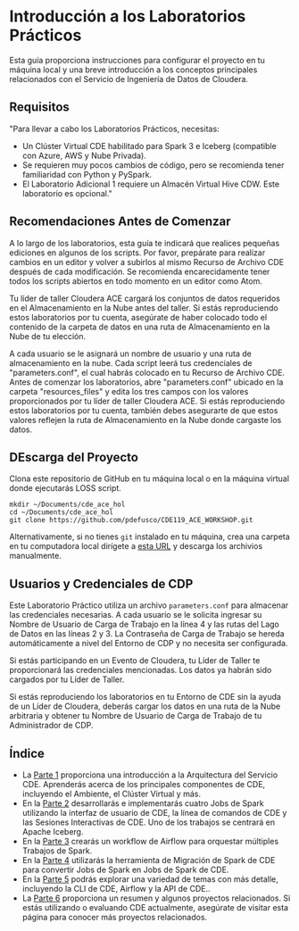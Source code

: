# Introducción a los Laboratorios Prácticos

Esta guía proporciona instrucciones para configurar el proyecto en tu máquina local y una breve introducción a los conceptos principales relacionados con el Servicio de Ingeniería de Datos de Cloudera.

## Requisitos

"Para llevar a cabo los Laboratorios Prácticos, necesitas:

* Un Clúster Virtual CDE habilitado para Spark 3 e Iceberg (compatible con Azure, AWS y Nube Privada).
* Se requieren muy pocos cambios de código, pero se recomienda tener familiaridad con Python y PySpark.
* El Laboratorio Adicional 1 requiere un Almacén Virtual Hive CDW. Este laboratorio es opcional."

## Recomendaciones Antes de Comenzar

A lo largo de los laboratorios, esta guía te indicará que realices pequeñas ediciones en algunos de los scripts. Por favor, prepárate para realizar cambios en un editor y volver a subirlos al mismo Recurso de Archivo CDE después de cada modificación. Se recomienda encarecidamente tener todos los scripts abiertos en todo momento en un editor como Atom.

Tu líder de taller Cloudera ACE cargará los conjuntos de datos requeridos en el Almacenamiento en la Nube antes del taller. Si estás reproduciendo estos laboratorios por tu cuenta, asegúrate de haber colocado todo el contenido de la carpeta de datos en una ruta de Almacenamiento en la Nube de tu elección.

A cada usuario se le asignará un nombre de usuario y una ruta de almacenamiento en la nube. Cada script leerá tus credenciales de "parameters.conf", el cual habrás colocado en tu Recurso de Archivo CDE. Antes de comenzar los laboratorios, abre "parameters.conf" ubicado en la carpeta "resources_files" y edita los tres campos con los valores proporcionados por tu líder de taller Cloudera ACE. Si estás reproduciendo estos laboratorios por tu cuenta, también debes asegurarte de que estos valores reflejen la ruta de Almacenamiento en la Nube donde cargaste los datos.

## DEscarga del Proyecto

Clona este repositorio de GitHub en tu máquina local o en la máquina virtual donde ejecutarás LOSS script.

```
mkdir ~/Documents/cde_ace_hol
cd ~/Documents/cde_ace_hol
git clone https://github.com/pdefusco/CDE119_ACE_WORKSHOP.git
```

Alternativamente, si no tienes `git` instalado en tu máquina, crea una carpeta en tu computadora local dirígete a [esta URL](https://github.com/pdefusco/CDE119_ACE_WORKSHOP.git) y descarga los archivios manualmente.

## Usuarios y Credenciales de CDP

Este Laboratorio Práctico utiliza un archivo `parameters.conf` para almacenar las credenciales necesarias. A cada usuario se le solicita ingresar su Nombre de Usuario de Carga de Trabajo en la línea 4 y las rutas del Lago de Datos en las líneas 2 y 3. La Contraseña de Carga de Trabajo se hereda automáticamente a nivel del Entorno de CDP y no necesita ser configurada.

Si estás participando en un Evento de Cloudera, tu Líder de Taller te proporcionará las credenciales mencionadas. Los datos ya habrán sido cargados por tu Líder de Taller.

Si estás reproduciendo los laboratorios en tu Entorno de CDE sin la ayuda de un Líder de Cloudera, deberás cargar los datos en una ruta de la Nube arbitraria y obtener tu Nombre de Usuario de Carga de Trabajo de tu Administrador de CDP.

## Índice

* La [Parte 1](https://github.com/pdefusco/CDE119_ACE_WORKSHOP/blob/main/step_by_step_guides/english/part01_cde_architecture.md#cde-architecture) proporciona una introducción a la Arquitectura del Servicio CDE. Aprenderás acerca de los principales componentes de CDE, incluyendo el Ambiente, el Clúster Virtual y más.
* En la [Parte 2](https://github.com/pdefusco/CDE119_ACE_WORKSHOP/blob/main/step_by_step_guides/english/part02_spark.md#part-2-developing-spark-jobs-in-cde) desarrollarás e implementarás cuatro Jobs de Spark utilizando la interfaz de usuario de CDE, la línea de comandos de CDE y las Sesiones Interactivas de CDE. Uno de los trabajos se centrará en Apache Iceberg.
* En la [Parte 3](https://github.com/pdefusco/CDE119_ACE_WORKSHOP/blob/main/step_by_step_guides/english/part03_airflow.md#part-3-orchestrating-pipelines-with-airflow) crearás un workflow de Airflow para orquestar múltiples Trabajos de Spark.
* En la [Parte 4](https://github.com/pdefusco/CDE119_ACE_WORKSHOP/blob/main/step_by_step_guides/english/part04_spark_migration_tool.md#part-4-using-the-cde-spark-migration-tool-to-convert-spark-submits-to-cde-spark-submits) utilizarás la herramienta de Migración de Spark de CDE para convertir Jobs de Spark en Jobs de Spark de CDE.
* En la [Parte 5](https://github.com/pdefusco/CDE119_ACE_WORKSHOP/blob/main/step_by_step_guides/english/part05_bonus_labs.md#part-5-bonus-labs) podrás explorar una variedad de temas con más detalle, incluyendo la CLI de CDE, Airflow y la API de CDE..
* La [Parte 6](https://github.com/pdefusco/CDE119_ACE_WORKSHOP/blob/main/step_by_step_guides/english/part06_next_steps.md#conclusions-and-next-steps) proporciona un resumen y algunos proyectos relacionados. Si estás utilizando o evaluando CDE actualmente, asegúrate de visitar esta página para conocer más  proyectos relacionados.

